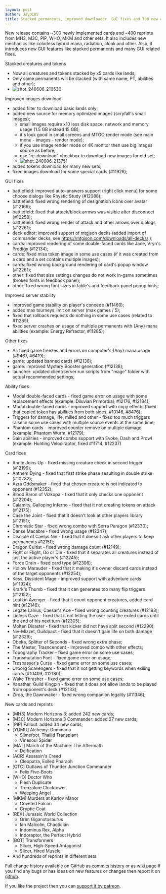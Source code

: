 ```yaml
---
layout: post
author: JayDi85
title: Stacked permanents, improved downloader, GUI fixes and 700 new cards
---
```

New release contains ~300 newly implemented cards and ~400 reprints from MH3, M3C, PIP, WHO, MKM and other sets. It also includes new mechanics like colorless hybrid mana, radiation, cloak and other.
Also, it introduces new GUI features like stacked permanents and many GUI related fixes.

Stacked creatures and tokens
* Now all creatures and tokens stacked by x5 cards like lands;
* Only same permanents will be stacked (with same name, PT, abilities and other);
* ![shot_240606_210530](https://github.com/magefree/mage/assets/8344157/de0d5045-bf78-41e7-96c5-ecc78d74e9f3)

Improved images download
* added filter to download basic lands only;
* added new source for memory optimized images (scryfall's small images);
  * small images require x10 less disk space, network and memory usage (1.5 GB instead 15 GB);
  * it's look good in small screens and MTGO render mode (see main menu - images - render mode);
  * if you use image render mode or 4K monitor then use big images source as before;
  * use "re-download" checkbox to download new images for old set;
  * ![shot_240606_213751](https://github.com/magefree/mage/assets/8344157/816847b8-b020-435e-870f-be8f9f0ad548)
* added tokens download for many new sets;
* fixed images download for some special cards (#11926);

GUI fixes
* battlefield: improved auto-answers support (right click menu) for some choose dialogs like Rhystic Study (#12088);
* battlefield: fixed wrong rendering of designation icons over avatar (#12169);
* battlefield: fixed that attack/block arrows was visible after disconnect (#12258);
* battlefield: fixed wrong render of attack and other arrows over dialogs (#12261);
* deck editor: improved support of mtgjson decks (added import of commander decks, see https://mtgjson.com/downloads/all-decks/ );
* cards: improved rendering of some double-faced cards like Jace, Vryn's Prodigy (#12134);
* cards: fixed miss token image in some use cases (if it was created from a card and a set contains multiple images);
* cards: fixed wrong background rendering of card's popup window (#12261);
* other: fixed that size settings changes do not work in-game sometimes (broken fonts in feedback panel);
* other: fixed wrong font sizes in table's and feedback panel popup hints;

Improved server stability
* improved game stability on player's concede (#11460);
* added max tourneys limit on server (max games / 5);
* fixed that rollback requests do nothing in some use cases (related to #11285);
* fixed server crashes on usage of multiple permanents with {Any} mana abilities (example: Energy Refractor, #11285);

Other fixes
* AI: fixed game freezes and errors on computer's {Any} mana usage (#9467, #6419);
* game: updated banned cards (#12136);
* game: improved Mystery Booster generation (#12138);
* launcher: updated client/server run scripts from "mage" folder with actual recommended settings;

Ability fixes
* Modal double-faced cards - fixed game error on usage with some replacement effects (example: Diluvian Primordial, #12176, #12184);
* Modal double-faced cards - improved support with copy effects (fixed that copied token has abilities from both sides, #10146, #8476);
* Triggers for damage, life, milled and other - fixed too much triggers raise in some use cases with multiple source events at the same time;
* Phantom cards - improved counter remove on multiple damage (example: Phantom Wurm, #12179);
* Gain abilities - improved combo support with Evoke, Dash and Prowl (example: Hunting Velociraptor, fixed #11714, #12237)

Card fixes
* Annie Joins Up - fixed missing creature check in second trigger (#12199);
* Anthem Dying - fixed that first strike phase sesulting in double strike (#10232);
* Azra Oddsmaker - fixed that chosen creature is not indicated to opponent (#12352);
* Blood Baron of Vizkopa - fixed that it only checks one opponent (#12204);
* Calamity, Galloping Inferno - fixed that it not creating tokens on attack (#12175);
* Case the Joint - fixed that it doesn't look at other players library (#12151);
* Chromatic Star - fixed wrong combo with Serra Paragon (#12330);
* Danse Macabre - fixed wrong usage (#12247);
* Disciple of Caelus Nin - fixed that it doesn't ask other players to keep permanents #12151);
* Dragon Cultist - fixed wrong damage count (#12149);
* Fight or Flight, Do or Die - fixed that it separates all creatures instead of just the active player's (#12245);
* Force Drain - fixed card type (#12306);
* Hollow Marauder - fixed that it making it's owner discard cards instead of the target opponents (#12254);
* Kess, Dissident Mage - improved support with adventure cards (#11924);
* Krark's Thumb - fixed that it can generates too many flip triggers (#12152);
* Leafkin Avenger - fixed that it count opponent creatures, added card hint (#12146);
* Legate Lanius, Caesar's Ace - fixed wrong counting creatures (#12183);
* Lidless Gaze - fixed that it not letting the user cast the exiled cards until the end of his next turn (#12305);
* Molten Disaster - fixed that kicker did not have split second (#12290);
* Niv-Mizzet, Guildpact - fixed that it doesn't gain life on both damage (#12329);
* Obeka, Splitter of Seconds - fixed wrong extra phase;
* The Master, Trasncendent - improved combo with other effects;
* Topography Tracker - fixed game error on some use cases;
* Transmutation Font - fixed game error on usage;
* Trespasser's Curse - fixed game error on some use cases;
* Urborg Scavengers - fixed that it not getting keywords when exiling cards (#10409, #12180);
* Wake Thrasher - fixed game error on some use cases;
* Xanathar, Guild Kingpin - fixed that it does not allow lands to be played from opponent's deck (#12133);
* Zirda, the Dawnwaker - fixed wrong companion legality (#11346);

New cards and reprints
* [MH3] Modern Horizons 3: added 242 new cards;
* [M3C] Modern Horizons 3 Commander: added 27 new cards;
* [PIP] Fallout: added 34 new cards;
* [YDMU] Alchemy: Dominaria
  * Slimefoot, Thallid Transplant
  * Vinesoul Spider
* [MAT] March of the Machine: The Aftermath
  * Deification
* [ACR] Assassin's Creed
  * Cleopatra, Exiled Pharaoh
* [OTC] Outlaws of Thunder Junction Commander
  * Felix Five-Boots
* [WHO] Doctor Who
  * Flesh Duplicate
  * Trenzalore Clocktower
  * Weeping Angel
* [MKM] Murders at Karlov Manor
  * Coveted Falcon
  * Cryptic Coat
* [REX] Jurassic World Collection
  * Grim Giganotosaurus
  * Ian Malcolm, Chaotician
  * Indominus Rex, Alpha
  * Indoraptor, the Perfect Hybrid
* [BOT] Transformers
  * Slicer, High-Speed Antagonist
  * Slicer, Hired Muscle
* And hundreds of reprints in different sets

Full change history available on GitHub as [commits history](https://github.com/magefree/mage/commits/)
or as [wiki page](https://github.com/magefree/mage/wiki/Release-changes)
If you find any bugs or has ideas on new features or changes then report it on [github](https://github.com/magefree/mage/issues).

If you like the project then you can [support it by patreon](https://xmage.today/#donate).